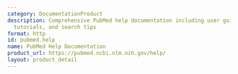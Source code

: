 ```yaml
---
category: DocumentationProduct
description: Comprehensive PubMed help documentation including user guides, FAQs,
  tutorials, and search tips
format: http
id: pubmed.help
name: PubMed Help Documentation
product_url: https://pubmed.ncbi.nlm.nih.gov/help/
layout: product_detail
---
```


